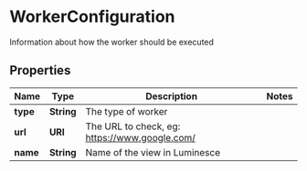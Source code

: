 

# WorkerConfiguration

Information about how the worker should be executed

## Properties

| Name | Type | Description | Notes |
|------------ | ------------- | ------------- | -------------|
|**type** | **String** | The type of worker |  |
|**url** | **URI** | The URL to check, eg: https://www.google.com/ |  |
|**name** | **String** | Name of the view in Luminesce |  |



